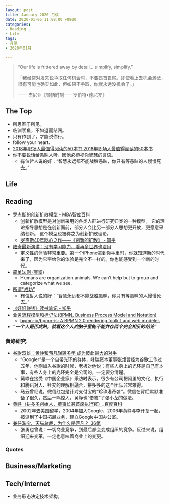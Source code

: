 ```yaml
---
layout: post
title: January 2020 月读
date: 2020-01-05 11:08:00 +0800
categories:
- Reading
- Life
tags:
- 月读
- 2020年01月

---
```


<blockquote class="blockquote-center">
<p>“Our life is frittered away by detail… simplify, simplify.”</p>
<p>「我经常对发夹说争取任何机会时，不要畏首畏尾。即使看上去机会渺茫，很有可能也确实如此，但如果不争取，你就永远没机会了。」</p>
<p>—— 杰尼亚《顿悟时刻——罗伯特•德尼罗》</p>
</blockquote>

## The Top

- 所思囿于所见。
- 临渊羡鱼，不如退而结网。
- 只有作到了，才能说你行。
- follow your heart.
- [2018年职场人最值得阅读的50本书 2018年职场人最值得阅读的50本书](https://book.douban.com/review/9267696/)
- 你不要说话给愚昧人听，因他必藐视你智慧的言语。
	- 有位哲人说的好：“智慧永远都不能战胜愚昧，你只有等愚昧的人慢慢死去。”

## Life


## Reading

- [罗杰斯的创新扩散模型 - MBA智库百科](https://wiki.mbalib.com/wiki/%E7%BD%97%E6%9D%B0%E6%96%AF%E7%9A%84%E5%88%9B%E6%96%B0%E6%89%A9%E6%95%A3%E6%A8%A1%E5%9E%8B)
	- 创新扩散模型是对创新采用的各类人群进行研究归类的一种模型， 它的理论指导思想是在创新面前，部分人会比另一部分人思想更开放，更愿意采纳创新。 这个模型也被称之为创新扩散理论。
	- [罗杰斯40年呕心之作——《创新的扩散》 - 知乎](https://zhuanlan.zhihu.com/p/55206634)
- [陆奇最新演讲：没有学习能力，看再多世界也没用](http://news.eeworld.com.cn/mp/EEWorld/a69609.jspx)
	- 定义性的体验非常重要。第一个iPhone拿到你手里时，你就知道新的时代来了，因为它带给你的体验是完全不一样的。你也能感受到一个新的时代。
- [简单法则 (豆瓣)](https://book.douban.com/subject/2144413/)
	- Humans are organization animals. We can’t help but to group and categorize what we see.
- [所谓“成功”](http://www.yinwang.org/blog-cn/2019/12/26/success)
	- 有位哲人说的好：“智慧永远都不能战胜愚昧，你只有等愚昧的人慢慢死去。”
- [《好好赚钱》读书笔记 - 知乎](https://zhuanlan.zhihu.com/p/65823521)
- [业务流程模型和标记法(BPMN, Business Process Model and Notation)](https://en.wikipedia.org/wiki/Business_Process_Model_and_Notation)
	- [bpmn-io/bpmn-js: A BPMN 2.0 rendering toolkit and web modeler.](https://github.com/bpmn-io/bpmn-js)
- ***“一个人是否成熟，就看这个人的脑子里能不能共存两个完全相反的结论”***

### 黄峥研究

- [谷歌双雄：黄峥和蒋凡辗转多年 成为彼此最大的对手](http://tech.sina.com.cn/i/2018-08-13/doc-ihhqtawx9563132.shtml)
	- “Googler”是一个自带光环的群体，峰瑞资本董事张炬曾经为谷歌工作过五年，他刚加入谷歌的时候，老板对他说：有些人身上的光环是自己有本事，有些人身上的光环完全是公司的，一定要分清楚。
	- 黄峥在接受《中国企业家》采访时表示，很少有公司把阿里的文化、执行和腾讯对人、社交的理解相融合，拼多多的这个团队非常难得。
	- 马云曾经说，微信红包是针对支付宝的“珍珠港奇袭”。微信在背后默默准备了很久，然后一鸣惊人，黄峥也“借鉴”了张小龙的做法。
- [黄峥（拼多多创始人、董事长兼首席执行官）_百度百科](https://baike.baidu.com/item/%E9%BB%84%E5%B3%A5/20142265)
	- 2002年去美国留学，2004年加入Google，2006年黄峥与李开复一起，被派到了中国拓展业务，建立Google中国办公室。
- [兼任淘宝、天猫总裁，为什么是蒋凡？_36氪](https://36kr.com/p/5183148)
	- 张勇也曾说：一切商业竞争，到最后都会变成组织的竞争。反过来说，组织迎来变革，一定也意味着商业上的变更。



### Quotes



## Business/Marketing



## Tech/Internet

- 业务形态决定技术架构。


